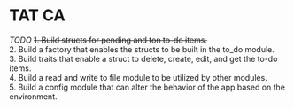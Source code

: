# TAT CA

_TODO_
~~1. Build structs for pending and ton to-do items.~~  
2. Build a factory that enables the structs to be built in the to_do module.  
3. Build traits that enable a struct to delete, create, edit, and get the to-do items.  
4. Build a read and write to file module to be utilized by other modules.  
5. Build a config module that can alter the behavior of the app based on the environment.  

